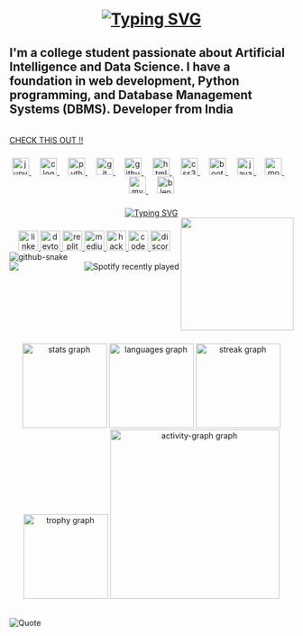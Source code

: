 <h1 align="center"><a href="https://git.io/typing-svg"><img src="https://readme-typing-svg.herokuapp.com?font=Aoboshi+One&size=21&duration=2000&pause=1000&color=A051FF&width=435&lines=Hi+There+!;I'm+Tanish+Gupta+" alt="Typing SVG" /></a><br>
</h1>


  <h2>I'm a college student passionate about Artificial Intelligence and Data Science. I have a foundation in web development, Python programming, and Database Management Systems (DBMS).
    Developer from India</h2><br>
    <a align="center" href="https://tanish-gupta.netlify.app/">CHECK THIS OUT !!</a>

###
<div align="center" backgroung-color="red">
  <a href="https://jupyter.org/" target="_blank">
    <img src="https://cdn.jsdelivr.net/gh/devicons/devicon/icons/jupyter/jupyter-original.svg" height="30" alt="jupyter logo" />
  </a>
  
  <img width="12" />
  <a href="https://en.wikipedia.org/wiki/C_(programming_language)" target="_blank">
    <img src="https://cdn.jsdelivr.net/gh/devicons/devicon/icons/c/c-original.svg" height="30" alt="c logo" />
  </a>
  
  <img width="12" />
  <a href="https://www.python.org/" target="_blank">
    <img src="https://cdn.jsdelivr.net/gh/devicons/devicon/icons/python/python-original.svg" height="30" alt="python logo" />
  </a>
  
  <img width="12" />
  <a href="https://git-scm.com/" target="_blank">
    <img src="https://cdn.jsdelivr.net/gh/devicons/devicon/icons/git/git-original.svg" height="30" alt="git logo" />
  </a>
  
  <img width="12" />
  <a href="https://github.com/" target="_blank">
    <img src="https://cdn.jsdelivr.net/gh/devicons/devicon/icons/github/github-original.svg" height="30" alt="github logo" />
  </a>
  <img width="12" />
  <a href="https://developer.mozilla.org/en-US/docs/Web/Guide/HTML/HTML5" target="_blank">
    <img src="https://cdn.jsdelivr.net/gh/devicons/devicon/icons/html5/html5-original.svg" height="30" alt="html5 logo" />
  </a>
  <img width="12" />
  <a href="https://developer.mozilla.org/en-US/docs/Web/CSS" target="_blank">
    <img src="https://cdn.jsdelivr.net/gh/devicons/devicon/icons/css3/css3-original.svg" height="30" alt="css3 logo" />
  </a>
  <img width="12" />
  <a href="https://getbootstrap.com/" target="_blank">
    <img src="https://cdn.jsdelivr.net/gh/devicons/devicon/icons/bootstrap/bootstrap-original.svg" height="30" alt="bootstrap logo" />
  </a>
  <img width="12" />
  <a href="https://developer.mozilla.org/en-US/docs/Web/JavaScript" target="_blank">
    <img src="https://cdn.jsdelivr.net/gh/devicons/devicon/icons/javascript/javascript-original.svg" height="30" alt="javascript logo" />
  </a>
  <img width="12" />
  <a href="https://www.mongodb.com/" target="_blank">
    <img src="https://cdn.jsdelivr.net/gh/devicons/devicon/icons/mongodb/mongodb-original.svg" height="30" alt="mongodb logo" />
  </a>
  <img width="12" />
  <a href="https://www.mysql.com/" target="_blank">
    <img src="https://cdn.jsdelivr.net/gh/devicons/devicon/icons/mysql/mysql-original.svg" height="30" alt="mysql logo" />
  </a>
  <img width="12" />
  <a href="https://www.blender.org/" target="_blank">
    <img src="https://cdn.jsdelivr.net/gh/devicons/devicon/icons/blender/blender-original.svg" height="30" alt="blender logo" />
  </a>
</div>


###
<div  align="center">
<a  href="https://git.io/typing-svg"><img src="https://readme-typing-svg.herokuapp.com?font=Aoboshi+One&size=21&duration=2000&pause=1000&color=A051FF&width=435&lines=%22+In+The+Zone+!+No+Distraction+%22" alt="Typing SVG" /></a>
</div>
<img align="right" height="200" src="https://media1.giphy.com/media/v1.Y2lkPTc5MGI3NjExeGYwYTJxanRrbTJjd3JocWtxcXE3N3Jwd3g5NnZsMnN6a3dlNjBwdCZlcD12MV9pbnRlcm5hbF9naWZfYnlfaWQmY3Q9Zw/l0ExlTPcZqobpseyY/giphy.webp"  />

###

<div align="center">
  <a href="https://www.linkedin.com/in/tanish-gupta-8b3325277/" target="_blank">
    <img src="https://img.shields.io/static/v1?message=LinkedIn&logo=linkedin&label=&color=0077B5&logoColor=white&labelColor=&style=for-the-badge" height="35" alt="linkedin logo"  />
  </a>
    <a href="https://dev.to/cyrusspctech" target="_blank">
  <img src="https://img.shields.io/static/v1?message=dev.to&logo=dev.to&label=&color=0A0A0A&logoColor=white&labelColor=&style=for-the-badge" height="35" alt="devto logo"  />
    </a>
     <a href="https://replit.com/@TanishGupta20" target="_blank">
    <img src="https://img.shields.io/static/v1?message=Replit&logo=replit&label=&color=yellow&logoColor=white&labelColor=&style=for-the-badge" height="35" alt="replit logo" />
  </a>
  <a href="https://medius.com/yourprofile" target="_blank">
    <img src="https://img.shields.io/static/v1?message=Medius&logo=medius&label=&color=blue&logoColor=white&labelColor=&style=for-the-badge" height="35" alt="medius logo" />
  </a>
   
   <a href="https://www.hackerrank.com/profile/cyrus_spec_tech" target="_blank">
  <img src="https://img.shields.io/static/v1?message=HackerRank&logo=hackerrank&label=&color=2EC866&logoColor=white&labelColor=&style=for-the-badge" height="35" alt="hackerrank logo"  />
    </a>
  <a href="https://codepen.io/Tanish-Gupta-the-reactor">
  <img src="https://img.shields.io/static/v1?message=Codepen&logo=codepen&label=&color=000000&logoColor=white&labelColor=&style=for-the-badge" height="35" alt="codepen logo"  />
  </a>
    <img src="https://img.shields.io/static/v1?message=Discord&logo=discord&label=&color=7289DA&logoColor=white&labelColor=&style=for-the-badge" height="35" alt="discord logo"  />
</div>


<picture>
  <source media="(prefers-color-scheme: dark)" srcset="https://raw.githubusercontent.com/tobiasmeyhoefer/tobiasmeyhoefer/output/github-snake-dark.svg" />
  <source media="(prefers-color-scheme: light)" srcset="https://raw.githubusercontent.com/tobiasmeyhoefer/tobiasmeyhoefer/output/github-snake.svg" />
  <img alt="github-snake" src="https://raw.githubusercontent.com/tobiasmeyhoefer/tobiasmeyhoefer/output/github-snake.svg" />
</picture>
<br>


<img align="left" src="https://profile-counter.glitch.me/cyrus-spc-tech/count.svg?"  />
<div align="right">
  <img src="https://spotify-recently-played-readme.vercel.app/api?user=31nic2nwir7gvb7do3dab4eaqq5u&count=1" alt="Spotify recently played"  />
</div>

###

<br clear="both">

###

<div align="center">
  <img src="https://github-readme-stats.vercel.app/api?username=cyrus-spc-tech&hide_title=false&hide_rank=false&show_icons=true&include_all_commits=true&count_private=true&disable_animations=false&theme=dracula&locale=en&hide_border=false&order=1" height="150" alt="stats graph"  />
  <img src="https://github-readme-stats.vercel.app/api/top-langs?username=cyrus-spc-tech&locale=en&hide_title=false&layout=compact&card_width=320&langs_count=5&theme=dracula&hide_border=false&order=2" height="150" alt="languages graph"  />
  <img src="https://streak-stats.demolab.com?user=cyrus-spc-tech&locale=en&mode=daily&theme=dracula&hide_border=false&border_radius=5&order=3" height="150" alt="streak graph"  />
  <img src="https://github-profile-trophy.vercel.app?username=cyrus-spc-tech&theme=dracula&column=-1&row=1&margin-w=8&margin-h=8&no-bg=false&no-frame=false&order=4" height="150" alt="trophy graph"  />
  <img src="https://github-readme-activity-graph.vercel.app/graph?username=cyrus-spc-tech&radius=16&theme=react&area=true&order=5" height="300" alt="activity-graph graph"  />
</div>
<br>

![Quote](https://github-readme-quotes-bay.vercel.app/quote?theme=dark&animation=grow_out_in)

 <br> 

###
